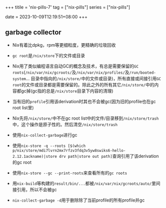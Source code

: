 +++
titile = 'nix-pills-7'
tag = ["nix-pills"]
series = ["nix-pills"]

date = 2023-10-09T12:19:51+08:00
+++



## garbage collector

- Nix有着比dpkg，rpm等更细粒度，更精确的垃圾回收
- `gc root`是`/nix/store`下的文件或目录
- Nix用了类似编程语言自动GC的概念及技术，有总是需要保留的`GC roots`(`/nix/var/nix/gcroots/`及`/nix/var/nix/profiles/`及`/run/booted-system`... 目录中指向的`/nix/store/`中的文件或目录)，所有直接或间接引用`GC root`的文件或目录都是需要保留的。除此之外的所有其它`/nix/store/`中的内容都gc掉(gc指的总是`/nix/store`目录下内容的清理)
- 当有旧的`profile`引用该derivation时其也不会被gc(因为旧的profile也在gc root list里)
- Nix先将`/nix/store/`中不在gc root list中的文件/目录移到`/nix/store/trash`中，这个操作是原子性的。然后清空`/nix/store/trash`

- 使用`nix-collect-garbage`进行gc
- 使用`nix-store -q --roots [$(which p/nix/store/mdi7lvrn2mx7rfzv3fdq3v5yw8swiks6-hello-2.12.1ackname)|store drv path|store out path]`查询引用了该derivation的gc root
- 使用`nix-store --gc --print-roots`来查看所有的`gc roots`

- 用`nix-build`等构建的`result/bin/...`都被`/nix/var/nix/gcroots/auto/`里间接引用，所以不会被gc

- `nix-collect-garbage -d`用于删除除了当前profile的所有profile并gc

